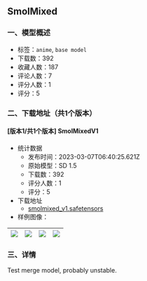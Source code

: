 ## SmolMixed
### 一、模型概述

- 标签：`anime`, `base model`
- 下载数：392
- 收藏人数：187
- 评论人数：7
- 评分人数：1
- 评分：5

### 二、下载地址（共1个版本）

#### [版本1/共1个版本] SmolMixedV1

- 统计数据
  - 发布时间：2023-03-07T06:40:25.621Z
  - 原始模型：SD 1.5
  - 下载数：392
  - 评分人数：1
  - 评分：5
- 下载地址
  - [smolmixed_v1.safetensors](https://civitai.com/api/download/models/18566)
- 样例图像：

| <img src="https://image.civitai.com/xG1nkqKTMzGDvpLrqFT7WA/240954f5-1f64-4d75-f971-e10d1d314200/width=450/192189.jpeg" /> | <img src="https://image.civitai.com/xG1nkqKTMzGDvpLrqFT7WA/7782ffca-f5c6-4887-2d10-211fa047e700/width=450/207554.jpeg" /> | <img src="https://image.civitai.com/xG1nkqKTMzGDvpLrqFT7WA/7c262cfa-3130-49af-830c-dbabf2e21600/width=450/192193.jpeg" /> | <img src="https://image.civitai.com/xG1nkqKTMzGDvpLrqFT7WA/60e29962-97ab-4c3d-ddf0-aefdabef4c00/width=450/192192.jpeg" /> |
| ---- | ---- | ---- | ---- |


### 三、详情
<p>Test merge model, probably unstable.</p>